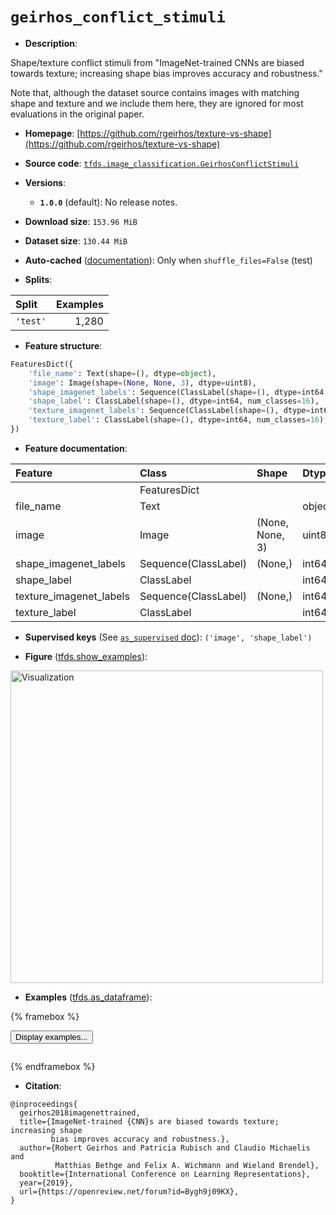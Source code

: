 <div itemscope itemtype="http://schema.org/Dataset">
  <div itemscope itemprop="includedInDataCatalog" itemtype="http://schema.org/DataCatalog">
    <meta itemprop="name" content="TensorFlow Datasets" />
  </div>
  <meta itemprop="name" content="geirhos_conflict_stimuli" />
  <meta itemprop="description" content="Shape/texture conflict stimuli from &quot;ImageNet-trained CNNs are biased towards texture; increasing shape bias improves accuracy and robustness.&quot;&#10;&#10;Note that, although the dataset source contains images with matching shape and&#10;texture and we include them here, they are ignored for most evaluations in the&#10;original paper.&#10;&#10;To use this dataset:&#10;&#10;```python&#10;import tensorflow_datasets as tfds&#10;&#10;ds = tfds.load(&#x27;geirhos_conflict_stimuli&#x27;, split=&#x27;train&#x27;)&#10;for ex in ds.take(4):&#10;  print(ex)&#10;```&#10;&#10;See [the guide](https://www.tensorflow.org/datasets/overview) for more&#10;informations on [tensorflow_datasets](https://www.tensorflow.org/datasets).&#10;&#10;&lt;img src=&quot;https://storage.googleapis.com/tfds-data/visualization/fig/geirhos_conflict_stimuli-1.0.0.png&quot; alt=&quot;Visualization&quot; width=&quot;500px&quot;&gt;&#10;&#10;" />
  <meta itemprop="url" content="https://www.tensorflow.org/datasets/catalog/geirhos_conflict_stimuli" />
  <meta itemprop="sameAs" content="https://github.com/rgeirhos/texture-vs-shape" />
  <meta itemprop="citation" content="@inproceedings{&#10;  geirhos2018imagenettrained,&#10;  title={ImageNet-trained {CNN}s are biased towards texture; increasing shape&#10;         bias improves accuracy and robustness.},&#10;  author={Robert Geirhos and Patricia Rubisch and Claudio Michaelis and&#10;          Matthias Bethge and Felix A. Wichmann and Wieland Brendel},&#10;  booktitle={International Conference on Learning Representations},&#10;  year={2019},&#10;  url={https://openreview.net/forum?id=Bygh9j09KX},&#10;}" />
</div>

# `geirhos_conflict_stimuli`


*   **Description**:

Shape/texture conflict stimuli from "ImageNet-trained CNNs are biased towards
texture; increasing shape bias improves accuracy and robustness."

Note that, although the dataset source contains images with matching shape and
texture and we include them here, they are ignored for most evaluations in the
original paper.

*   **Homepage**:
    [https://github.com/rgeirhos/texture-vs-shape](https://github.com/rgeirhos/texture-vs-shape)

*   **Source code**:
    [`tfds.image_classification.GeirhosConflictStimuli`](https://github.com/tensorflow/datasets/tree/master/tensorflow_datasets/image_classification/geirhos_conflict_stimuli.py)

*   **Versions**:

    *   **`1.0.0`** (default): No release notes.

*   **Download size**: `153.96 MiB`

*   **Dataset size**: `130.44 MiB`

*   **Auto-cached**
    ([documentation](https://www.tensorflow.org/datasets/performances#auto-caching)):
    Only when `shuffle_files=False` (test)

*   **Splits**:

Split    | Examples
:------- | -------:
`'test'` | 1,280

*   **Feature structure**:

```python
FeaturesDict({
    'file_name': Text(shape=(), dtype=object),
    'image': Image(shape=(None, None, 3), dtype=uint8),
    'shape_imagenet_labels': Sequence(ClassLabel(shape=(), dtype=int64, num_classes=1000)),
    'shape_label': ClassLabel(shape=(), dtype=int64, num_classes=16),
    'texture_imagenet_labels': Sequence(ClassLabel(shape=(), dtype=int64, num_classes=1000)),
    'texture_label': ClassLabel(shape=(), dtype=int64, num_classes=16),
})
```

*   **Feature documentation**:

Feature                 | Class                | Shape           | Dtype  | Description
:---------------------- | :------------------- | :-------------- | :----- | :----------
                        | FeaturesDict         |                 |        |
file_name               | Text                 |                 | object |
image                   | Image                | (None, None, 3) | uint8  |
shape_imagenet_labels   | Sequence(ClassLabel) | (None,)         | int64  |
shape_label             | ClassLabel           |                 | int64  |
texture_imagenet_labels | Sequence(ClassLabel) | (None,)         | int64  |
texture_label           | ClassLabel           |                 | int64  |

*   **Supervised keys** (See
    [`as_supervised` doc](https://www.tensorflow.org/datasets/api_docs/python/tfds/load#args)):
    `('image', 'shape_label')`

*   **Figure**
    ([tfds.show_examples](https://www.tensorflow.org/datasets/api_docs/python/tfds/visualization/show_examples)):

<img src="https://storage.googleapis.com/tfds-data/visualization/fig/geirhos_conflict_stimuli-1.0.0.png" alt="Visualization" width="500px">

*   **Examples**
    ([tfds.as_dataframe](https://www.tensorflow.org/datasets/api_docs/python/tfds/as_dataframe)):

<!-- mdformat off(HTML should not be auto-formatted) -->

{% framebox %}

<button id="displaydataframe">Display examples...</button>
<div id="dataframecontent" style="overflow-x:auto"></div>
<script>
const url = "https://storage.googleapis.com/tfds-data/visualization/dataframe/geirhos_conflict_stimuli-1.0.0.html";
const dataButton = document.getElementById('displaydataframe');
dataButton.addEventListener('click', async () => {
  // Disable the button after clicking (dataframe loaded only once).
  dataButton.disabled = true;

  const contentPane = document.getElementById('dataframecontent');
  try {
    const response = await fetch(url);
    // Error response codes don't throw an error, so force an error to show
    // the error message.
    if (!response.ok) throw Error(response.statusText);

    const data = await response.text();
    contentPane.innerHTML = data;
  } catch (e) {
    contentPane.innerHTML =
        'Error loading examples. If the error persist, please open '
        + 'a new issue.';
  }
});
</script>

{% endframebox %}

<!-- mdformat on -->

*   **Citation**:

```
@inproceedings{
  geirhos2018imagenettrained,
  title={ImageNet-trained {CNN}s are biased towards texture; increasing shape
         bias improves accuracy and robustness.},
  author={Robert Geirhos and Patricia Rubisch and Claudio Michaelis and
          Matthias Bethge and Felix A. Wichmann and Wieland Brendel},
  booktitle={International Conference on Learning Representations},
  year={2019},
  url={https://openreview.net/forum?id=Bygh9j09KX},
}
```

